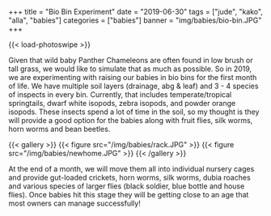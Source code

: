 +++
title = "Bio Bin Experiment"
date = "2019-06-30"
tags = ["jude", "kako", "alla", "babies"]
categories = ["babies"]
banner = "img/babies/bio-bin.JPG"
+++
  
{{< load-photoswipe >}}

Given that wild baby Panther Chameleons are often found in low brush or tall grass, we would like to simulate that as much as possible. So in 2019, we are experimenting with raising our babies in bio bins for the first month of life. We have multiple soil layers (drainage, abg & leaf) and 3 - 4 species of inspects in every bin. Currently, that includes temperate/tropical springtails, dwarf white isopods, zebra isopods, and powder orange isopods. These insects spend a lot of time in the soil, so my thought is they will provide a good option for the babies along with fruit flies, silk worms, horn worms and bean beetles.

{{< gallery >}}
  {{< figure src="/img/babies/rack.JPG" >}}
  {{< figure src="/img/babies/newhome.JPG" >}}
{{< /gallery >}}


At the end of a month, we will move them all into individual nursery cages and provide gut-loaded crickets, horn worms, silk worms, dubia roaches and various species of larger flies (black soldier, blue bottle and house flies). Once babies hit this stage they will be getting close to an age that most owners can manage successfully!